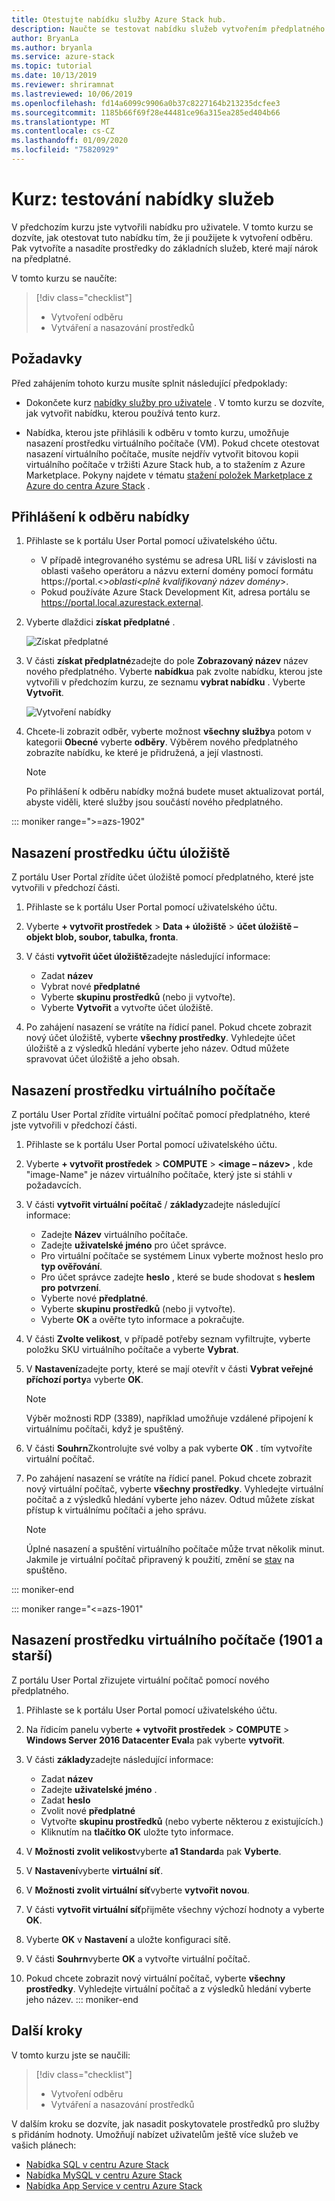 ```yaml
---
title: Otestujte nabídku služby Azure Stack hub.
description: Naučte se testovat nabídku služeb vytvořením předplatného a nasazením prostředků.
author: BryanLa
ms.author: bryanla
ms.service: azure-stack
ms.topic: tutorial
ms.date: 10/13/2019
ms.reviewer: shriramnat
ms.lastreviewed: 10/06/2019
ms.openlocfilehash: fd14a6099c9906a0b37c8227164b213235dcfee3
ms.sourcegitcommit: 1185b66f69f28e44481ce96a315ea285ed404b66
ms.translationtype: MT
ms.contentlocale: cs-CZ
ms.lasthandoff: 01/09/2020
ms.locfileid: "75820929"
---
```

# <a name="tutorial-test-a-service-offering"></a>Kurz: testování nabídky služeb

V předchozím kurzu jste vytvořili nabídku pro uživatele. V tomto kurzu se dozvíte, jak otestovat tuto nabídku tím, že ji použijete k vytvoření odběru. Pak vytvoříte a nasadíte prostředky do základních služeb, které mají nárok na předplatné.

V tomto kurzu se naučíte:

> [!div class="checklist"]
> * Vytvoření odběru
> * Vytváření a nasazování prostředků

## <a name="prerequisites"></a>Požadavky

Před zahájením tohoto kurzu musíte splnit následující předpoklady:

- Dokončete kurz [nabídky služby pro uživatele](tutorial-offer-services.md) . V tomto kurzu se dozvíte, jak vytvořit nabídku, kterou používá tento kurz.

- Nabídka, kterou jste přihlásili k odběru v tomto kurzu, umožňuje nasazení prostředku virtuálního počítače (VM). Pokud chcete otestovat nasazení virtuálního počítače, musíte nejdřív vytvořit bitovou kopii virtuálního počítače v tržišti Azure Stack hub, a to stažením z Azure Marketplace. Pokyny najdete v tématu [stažení položek Marketplace z Azure do centra Azure Stack](azure-stack-download-azure-marketplace-item.md) . 

## <a name="subscribe-to-the-offer"></a>Přihlášení k odběru nabídky

1. Přihlaste se k portálu User Portal pomocí uživatelského účtu. 

   - V případě integrovaného systému se adresa URL liší v závislosti na oblasti vašeho operátoru a názvu externí domény pomocí formátu https://portal.&lt;&gt;*oblasti*&lt;*plně kvalifikovaný název domény*&gt;.
   - Pokud používáte Azure Stack Development Kit, adresa portálu se https://portal.local.azurestack.external.

1. Vyberte dlaždici **získat předplatné** .

   ![Získat předplatné](media/tutorial-test-offer/1-get-subscription.png)

1. V části **získat předplatné**zadejte do pole **Zobrazovaný název** název nového předplatného. Vyberte **nabídku**a pak zvolte nabídku, kterou jste vytvořili v předchozím kurzu, ze seznamu **vybrat nabídku** . Vyberte **Vytvořit**.

   ![Vytvoření nabídky](media/tutorial-test-offer/2-create-subscription.png)

1. Chcete-li zobrazit odběr, vyberte možnost **všechny služby**a potom v kategorii **Obecné** vyberte **odběry**. Výběrem nového předplatného zobrazíte nabídku, ke které je přidružená, a její vlastnosti.

   >[!NOTE]
   >Po přihlášení k odběru nabídky možná budete muset aktualizovat portál, abyste viděli, které služby jsou součástí nového předplatného.

::: moniker range=">=azs-1902"
## <a name="deploy-a-storage-account-resource"></a>Nasazení prostředku účtu úložiště

Z portálu User Portal zřídíte účet úložiště pomocí předplatného, které jste vytvořili v předchozí části.

1. Přihlaste se k portálu User Portal pomocí uživatelského účtu.

1. Vyberte **+ vytvořit prostředek** > **Data + úložiště** > **účet úložiště – objekt blob, soubor, tabulka, fronta**.

1. V části **vytvořit účet úložiště**zadejte následující informace:
  
   - Zadat **název**
   - Vybrat nové **předplatné**
   - Vyberte **skupinu prostředků** (nebo ji vytvořte). 
   - Vyberte **Vytvořit** a vytvořte účet úložiště.

1. Po zahájení nasazení se vrátíte na řídicí panel. Pokud chcete zobrazit nový účet úložiště, vyberte **všechny prostředky**. Vyhledejte účet úložiště a z výsledků hledání vyberte jeho název. Odtud můžete spravovat účet úložiště a jeho obsah.

## <a name="deploy-a-virtual-machine-resource"></a>Nasazení prostředku virtuálního počítače

Z portálu User Portal zřídíte virtuální počítač pomocí předplatného, které jste vytvořili v předchozí části.

1. Přihlaste se k portálu User Portal pomocí uživatelského účtu.

1. Vyberte **+ vytvořit prostředek** > **COMPUTE** > **\<image – název\>** , kde "image-Name" je název virtuálního počítače, který jste si stáhli v požadavcích.
1. V části **vytvořit virtuální počítač** / **základy**zadejte následující informace:
  
   - Zadejte **Název** virtuálního počítače.
   - Zadejte **uživatelské jméno** pro účet správce.
   - Pro virtuální počítače se systémem Linux vyberte možnost heslo pro **typ ověřování**.
   - Pro účet správce zadejte **heslo** , které se bude shodovat s **heslem pro potvrzení**.
   - Vyberte nové **předplatné**.
   - Vyberte **skupinu prostředků** (nebo ji vytvořte). 
   - Vyberte **OK** a ověřte tyto informace a pokračujte.

1. V části **Zvolte velikost**, v případě potřeby seznam vyfiltrujte, vyberte položku SKU virtuálního počítače a vyberte **Vybrat**.  
1. V **Nastavení**zadejte porty, které se mají otevřít v části **Vybrat veřejné příchozí porty**a vyberte **OK**.
   > [!NOTE]
   > Výběr možnosti RDP (3389), například umožňuje vzdálené připojení k virtuálnímu počítači, když je spuštěný.
1. V části **Souhrn**Zkontrolujte své volby a pak vyberte **OK** . tím vytvoříte virtuální počítač.  
1. Po zahájení nasazení se vrátíte na řídicí panel. Pokud chcete zobrazit nový virtuální počítač, vyberte **všechny prostředky**. Vyhledejte virtuální počítač a z výsledků hledání vyberte jeho název. Odtud můžete získat přístup k virtuálnímu počítači a jeho správu.
   > [!NOTE]
   > Úplné nasazení a spuštění virtuálního počítače může trvat několik minut. Jakmile je virtuální počítač připravený k použití, změní se [stav](/azure/virtual-machines/windows/states-lifecycle) na spuštěno.

::: moniker-end

::: moniker range="<=azs-1901"
## <a name="deploy-a-virtual-machine-resource-1901-and-earlier"></a>Nasazení prostředku virtuálního počítače (1901 a starší)

Z portálu User Portal zřizujete virtuální počítač pomocí nového předplatného.

1. Přihlaste se k portálu User Portal pomocí uživatelského účtu.

1. Na řídicím panelu vyberte **+ vytvořit prostředek** > **COMPUTE** > **Windows Server 2016 Datacenter Eval**a pak vyberte **vytvořit**.

1. V části **základy**zadejte následující informace:
  
   - Zadat **název**
   - Zadejte **uživatelské jméno** .
   - Zadat **heslo**
   - Zvolit nové **předplatné**
   - Vytvořte **skupinu prostředků** (nebo vyberte některou z existujících.) 
   - Kliknutím na **tlačítko OK** uložte tyto informace.

1. V **Možnosti zvolit velikost**vyberte **a1 Standard**a pak **Vyberte**.  
1. V **Nastavení**vyberte **virtuální síť**.

1. V **Možnosti zvolit virtuální síť**vyberte **vytvořit novou**.

1. V části **vytvořit virtuální síť**přijměte všechny výchozí hodnoty a vyberte **OK**.

1. Vyberte **OK** v **Nastavení** a uložte konfiguraci sítě.

1. V části **Souhrn**vyberte **OK** a vytvořte virtuální počítač.  

1. Pokud chcete zobrazit nový virtuální počítač, vyberte **všechny prostředky**. Vyhledejte virtuální počítač a z výsledků hledání vyberte jeho název.
::: moniker-end

## <a name="next-steps"></a>Další kroky

V tomto kurzu jste se naučili:

> [!div class="checklist"]
> * Vytvoření odběru
> * Vytváření a nasazování prostředků 

V dalším kroku se dozvíte, jak nasadit poskytovatele prostředků pro služby s přidáním hodnoty. Umožňují nabízet uživatelům ještě více služeb ve vašich plánech:

- [Nabídka SQL v centru Azure Stack](azure-stack-sql-resource-provider.md)
- [Nabídka MySQL v centru Azure Stack](azure-stack-mysql-resource-provider.md)
- [Nabídka App Service v centru Azure Stack](azure-stack-app-service-overview.md)
